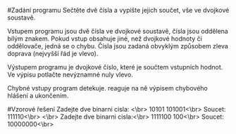 #Zadání programu
Sečtěte dvě čísla a vypište jejich součet, vše ve dvojkové soustavě.

Vstupem programu jsou dvě čísla ve dvojkové soustavě, čísla jsou oddělena bílým znakem. Pokud vstup obsahuje jiné, než dvojkové hodnoty či oddělovače, jedná se o chybu. Čísla jsou zadaná obvyklým způsobem zleva doprava (nejvyšší řád je vlevo).

Výstupem programu je dvojkové číslo, které je součtem vstupních hodnot. Ve výpisu potlačte nevýznamné nuly vlevo.

Chybné vstupy program detekuje. reaguje na ně výpisem chybového hlášení a ukončením.

#Vzorové řešení
Zadejte dve binarni cisla: <\br>
10101 101001<\br>
Soucet: 111110<\br>
<\br>
Zadejte dve binarni cisla:<\br>
1111100 100<\br>
Soucet: 10000000<\br>
